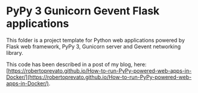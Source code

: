 # PyPy 3 Gunicorn Gevent Flask applications
This folder is a project template for Python web applications powered by Flask web framework, PyPy 3, Gunicorn server and Gevent networking library.

This code has been described in a post of my blog, here: [https://robertoprevato.github.io/How-to-run-PyPy-powered-web-apps-in-Docker/](https://robertoprevato.github.io/How-to-run-PyPy-powered-web-apps-in-Docker/).